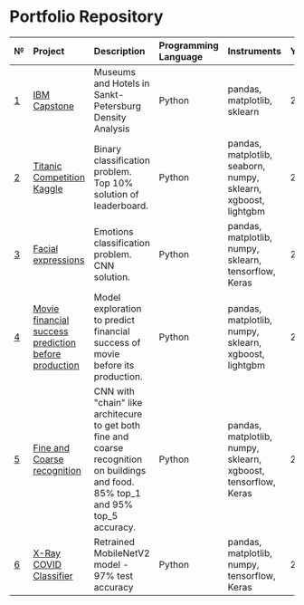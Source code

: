 # Portfolio Repository


[id1]: https://github.com/AntonVdovenko/Portfolio/tree/master/IBM%20Capstone
[id2]: https://github.com/AntonVdovenko/Portfolio/tree/master/Titanic%20competition
[id3]: https://github.com/AntonVdovenko/Portfolio/tree/master/Facial%20expressions
[id4]: https://github.com/AntonVdovenko/Portfolio/tree/master/Movie%20financial%20success%20predictions
[id5]: https://github.com/AntonVdovenko/Portfolio/tree/master/Fine%20and%20Coarse%20recognition
[id6]: https://github.com/AntonVdovenko/Portfolio/tree/master/X_Ray_Covid

| № | Project | Description | Programming Language| Instruments | Year |
| :- | :--------------------- | :---------------------------| :---------------------------| :---------------------------|:---------------------------|
| [1][id1]  | [IBM Capstone][id1] | Museums and Hotels in Sankt-Petersburg Density Analysis | Python|pandas, matplotlib, sklearn| 2019 |
| [2][id2]  | [Titanic Competition Kaggle][id2] | Binary classification problem. Top 10% solution of leaderboard. | Python|pandas, matplotlib, seaborn, numpy, sklearn, xgboost, lightgbm| 2020|
| [3][id3]  | [Facial expressions][id3] | Emotions classification problem. CNN solution. | Python|pandas, matplotlib, numpy, sklearn, tensorflow, Keras| 2020 |
| [4][id4]  | [Movie financial success prediction before production][id4] | Model exploration to predict financial success of movie before its production. | Python|pandas, matplotlib, numpy, sklearn, xgboost, lightgbm| 2020 |
| [5][id5]  | [Fine and Coarse recognition][id5] | CNN with "chain" like architecure to get both fine and coarse recognition on buildings and food. 85% top_1 and 95% top_5 accuracy. | Python|pandas, matplotlib, numpy, sklearn, xgboost, tensorflow, Keras| 2020 |
| [6][id6]  | [X-Ray COVID Classifier][id6] | Retrained MobileNetV2 model - 97% test accuracy | Python|pandas, matplotlib, numpy, tensorflow, Keras| 2022|